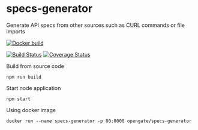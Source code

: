 # specs-generator

Generate API specs from other sources such as CURL commands or file imports

[![Docker build](http://dockeri.co/image/opengate/specs-generator)](https://registry.hub.docker.com/u/opengate/specs-generator/)

[![Build Status](https://travis-ci.org/opengate-io/specs-generator.svg?branch=master)](https://travis-ci.org/opengate-io/specs-generator) [![Coverage Status](https://coveralls.io/repos/github/opengate-io/specs-generator/badge.svg?branch=master)](https://coveralls.io/github/opengate-io/specs-generator?branch=master)

Build from source code

```
npm run build
```

Start node application

```
npm start
```

Using docker image

```
docker run --name specs-generator -p 80:8000 opengate/specs-generator
```